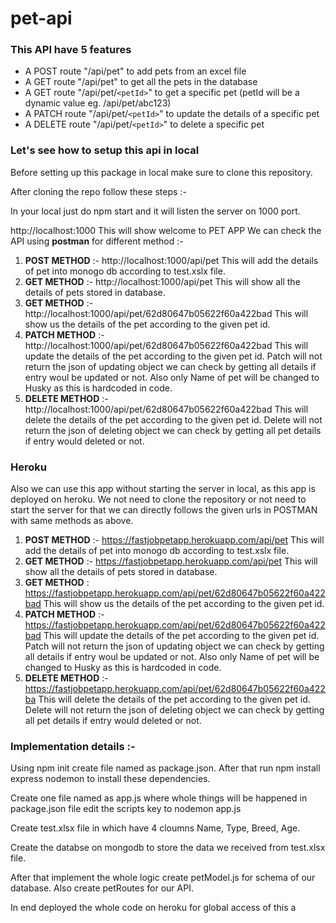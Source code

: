 # pet-api

### This API have 5 features

* A POST route "/api/pet" to add pets from an excel file
* A GET route "/api/pet" to get all the pets in the database
* A GET route "/api/pet/`<petId>`" to get a specific pet (petId will be a dynamic value eg. /api/pet/abc123)
* A PATCH route "/api/pet/`<petId>`" to update the details of a specific pet
* A DELETE route "/api/pet/`<petId>`" to delete a specific pet

### Let's see how to setup this api in **local**

Before setting up this package in local make sure to clone this repository.

After cloning the repo follow these steps :- 

In your local just do npm start and it will listen the server on 1000 port.

http://localhost:1000 This will show welcome to PET APP
We can check the API using **postman** for different method :-

1. **POST METHOD** :-  http://localhost:1000/api/pet This will add the details of pet into monogo db according to test.xslx file.
2. **GET METHOD** :- http://localhost:1000/api/pet This will show all the details of pets stored in database.
3. **GET METHOD** :- http://localhost:1000/api/pet/62d80647b05622f60a422bad This will show us the details of the pet according to the given pet id.
4. **PATCH METHOD** :- http://localhost:1000/api/pet/62d80647b05622f60a422bad This will update the details of the pet according to the given pet id. Patch will not return the json of updating object we can check by getting all details if entry woul be updated or not. Also only Name of pet will be changed to Husky as this is hardcoded in code.
5. **DELETE METHOD** :- http://localhost:1000/api/pet/62d80647b05622f60a422bad This will delete the details of the pet according to the given pet id. Delete will not return the json of deleting object we can check by getting all pet details if entry would deleted or not.

### Heroku

Also we can use this app without starting the server in local, as this app is deployed on heroku. We not need to clone the repository or not need to start the server for that we can directly follows the given urls in POSTMAN with same methods as above.


1. **POST METHOD** :- https://fastjobpetapp.herokuapp.com/api/pet This will add the details of pet into monogo db according to test.xslx file.
2. **GET METHOD** :- https://fastjobpetapp.herokuapp.com/api/pet This will show all the details of pets stored in database.
3. **GET METHOD** :   https://fastjobpetapp.herokuapp.com/api/pet/62d80647b05622f60a422bad  This will show us the details of the pet according to the given pet id.
4. **PATCH METHOD** :-https://fastjobpetapp.herokuapp.com/api/pet/62d80647b05622f60a422bad This will update the details of the pet according to the given pet id. Patch will not return the json of updating object we can check by getting all details if entry woul be updated or not. Also only Name of pet will be changed to Husky as this is hardcoded in code.
5. **DELETE METHOD** :- https://fastjobpetapp.herokuapp.com/api/pet/62d80647b05622f60a422ba This will delete the details of the pet according to the given pet id. Delete will not return the json of deleting object we can check by getting all pet details if entry would deleted or not.

### Implementation details :-

Using npm init create file named as package.json. After that run npm install express nodemon to install these dependencies.

Create one file named as app.js where whole things will be happened in package.json file edit the scripts key to nodemon app.js

Create test.xlsx file in which have 4 cloumns Name, Type, Breed, Age.

Create the databse on mongodb to store the data we received from test.xlsx file.

After that implement the whole logic create petModel.js for schema of our database. Also create petRoutes for our API.

In end deployed the whole code on heroku for global access of this a
